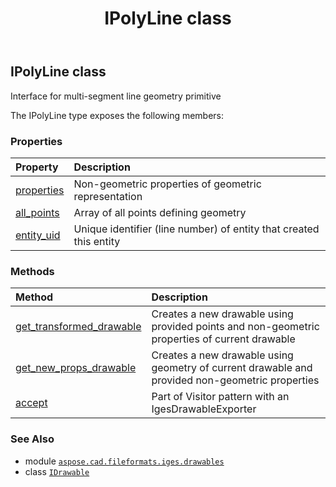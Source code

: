 ﻿---
title: IPolyLine class
second_title: Aspose.CAD for Python via .NET API References
description: 
type: docs
weight: 40
url: /aspose.cad.fileformats.iges.drawables/ipolyline/
is_root: false
---

## IPolyLine class

Interface for multi-segment line geometry primitive



The IPolyLine type exposes the following members:

### Properties
| Property | Description |
| :- | :- |
| [properties](/cad/python-net/aspose.cad.fileformats.iges.drawables/ipolyline/properties) | Non-geometric properties of geometric representation |
| [all_points](/cad/python-net/aspose.cad.fileformats.iges.drawables/ipolyline/all_points) | Array of all points defining geometry |
| [entity_uid](/cad/python-net/aspose.cad.fileformats.iges.drawables/ipolyline/entity_uid) | Unique identifier (line number) of entity that created this entity |


### Methods
| Method | Description |
| :- | :- |
| [get_transformed_drawable](/cad/python-net/aspose.cad.fileformats.iges.drawables/ipolyline/get_transformed_drawable/#list) | Creates a new drawable using provided points and non-geometric properties of current drawable |
| [get_new_props_drawable](/cad/python-net/aspose.cad.fileformats.iges.drawables/ipolyline/get_new_props_drawable/#aspose.cad.fileformats.iges.drawables.IDrawableProperties) | Creates a new drawable using geometry of current drawable and provided non-geometric properties |
| [accept](/cad/python-net/aspose.cad.fileformats.iges.drawables/ipolyline/accept/#aspose.cad.exporters.igesexporter.igesdrawableexporter.IExporterVisitor) | Part of Visitor pattern with an IgesDrawableExporter |



### See Also
* module [`aspose.cad.fileformats.iges.drawables`](..)
* class [`IDrawable`](/cad/python-net/aspose.cad.fileformats.iges.drawables/idrawable)
